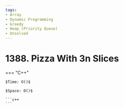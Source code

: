 ```yaml
---
tags:
- Array
- Dynamic Programming
- Greedy
- Heap (Priority Queue)
- Unsolved
---
```



# 1388. Pizza With 3n Slices

=== "C++"

    $Time: O()$

    $Space: O()$

    ```c++
    ```